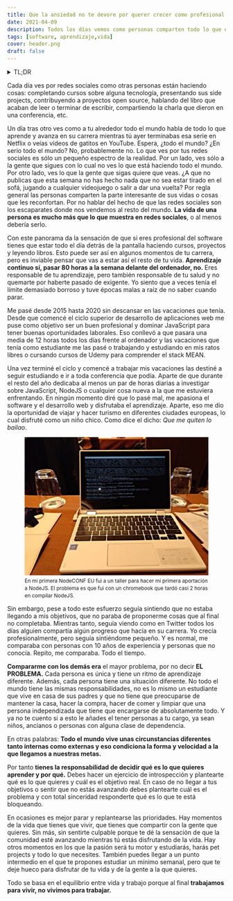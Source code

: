 ```yaml
---
title: Que la ansiedad no te devore por querer crecer como profesional del software 
date: 2021-04-09
description: Todos los días vemos como personas comparten todo lo que están aprendiendo, proyectos que están construyendo,charlas que están dando y en definitiva compartiendo conocimiento. Esto da la sensación de que en esta industria tienes que estar en un continuo non stop de aprendizaje y hacer cosas. Sin embargo, esto no es así. 
tags: [software, aprendizaje,vida]
cover: header.png 
draft: false
---
```


<details>
    <summary role="button">
        TL;DR
    </summary>

> No te compares contra internet. El objetivo final de tu vida debe ser hacer
> lo que te haga sentir feliz. Si quieres ser mejor en algo disfruta del
> camino, disfruta del proceso, y no tengas prisa por llegar al objetivo
> final. De nada te sirve ser el experto o la experta en un campo si por el
> camino te dejas la salud, tu familia o tu vida personal.
>
> Si hay una época
> en la que te apetece darlo todo y exprimir cada día aprendiendo e
> investigando, adelante. Sin embargo, si tienes otra que lo que quieres es
> terminar de trabajar y salir a la playa o pasarte la tarde con la gente
> que quieres, no te sientas culpable. La vida está para disfrutarla.


</details>


Cada día ves por redes sociales como otras personas están haciendo cosas:
completando cursos sobre alguna tecnología, presentando sus side projects,
contribuyendo a proyectos open source, hablando del libro que acaban de leer o
terminar de escribir, compartiendo la charla que dieron en una conferencia, etc.

Un día tras otro ves como a tu alrededor todo el mundo habla de todo lo que
aprende y avanza en su carrera mientras tú ayer terminabas esa serie en Netflix
o veías vídeos de gatitos en YouTube. Espera, ¿todo el mundo? ¿En serio todo el mundo? No,
probablemente no. Lo que ves por tus redes sociales es sólo un pequeño espectro
de la realidad. Por un lado, ves sólo a la gente que sigues con lo cual no ves
lo que está haciendo todo el mundo. Por otro lado, ves lo que la gente que sigas
quiere que veas. ¿A que no publicas que esta semana no has hecho nada que no sea
estar tirado en el sofá, jugando a cualquier videojuego o salir a dar una
vuelta? Por regla general las personas comparten la parte interesante de sus
vidas o cosas que les reconfortan. Por no hablar del hecho de que las redes
sociales son los escaparates donde nos vendemos al resto del mundo. **La vida de
una persona es mucho más que lo que muestra en redes sociales**, o al menos debería serlo.

Con este panorama da la sensación de que si eres profesional del software tienes
que estar todo el día detrás de la pantalla haciendo cursos, proyectos y leyendo
libros. Esto puede ser así en algunos momentos de tu carrera, pero es inviable
pensar que vas a estar así el resto de tu vida. **Aprendizaje continuo sí, pasar
80 horas a la semana delante del ordenador, no.** Eres responsable de tu
aprendizaje, pero también responsable de tu salud y no quemarte por haberte
pasado de exigente. Yo siento que a veces tenía el límite demasiado borroso y
tuve épocas malas a raíz de no saber cuando parar.

Me pasé desde 2015 hasta 2020 sin descansar en las vacaciones que tenía. Desde
que comencé el ciclo superior de desarrollo de aplicaciones web me puse como
objetivo ser un buen profesional y dominar JavaScript para tener buenas
oportunidades laborales. Eso conllevó a que pasara una media de 12 horas todos los días
frente al ordenador y las vacaciones que tenía como estudiante me las pasé o
trabajando y estudiando en mis ratos libres o cursando cursos de Udemy para
comprender el stack MEAN.

Una vez terminé el ciclo y comencé a trabajar mis vacaciones las destiné a
seguir estudiando e ir a toda conferencia que podía. Aparte de que durante el
resto del año dedicaba al menos un par de horas diarias a investigar sobre
JavaScript, NodeJS o cualquier cosa nueva a la que me estuviera enfrentando. En
ningún momento diré que lo pasé mal, me apasiona el software y el desarrollo web
y disfrutaba el aprendizaje. Aparte, eso me dio la oportunidad de viajar y hacer
turismo en diferentes ciudades europeas, lo cual disfruté como un niño chico. Como dice el dicho: *Que me quiten lo
bailao*.

<figure role="group" id="chromebook-nodeconf">
    <img 
        src="chromebook-nodeconfeu2018.jpg" 
        alt="imagen de mi chromebook tratando de compilar NodeJS durante la NodeCONF EU 2018"
    />
    <figcaption>
        <small>
            En mi primera NodeCONF EU fui a un taller para hacer mi primera aportación
        a NodeJS. El problema es que fui con un chromebook que tardó casi 2 horas en
        compilar NodeJS.
        </small>
    </figcaption>
</figure>

Sin embargo, pese a todo este esfuerzo seguía sintiendo que no estaba llegando a
mis objetivos, que no paraba de proponerme cosas que al final no completaba. 
Mientras tanto, seguía viendo como en Twitter todos los días alguien compartía
algún progreso que hacía en su carrera. Yo crecía profesionalmente, pero seguía
sintiéndome pequeño. Y es normal, me comparaba con personas con 10 años de
experiencia y personas que no conocía. Repito, me comparaba. Todo el tiempo.

**Compararme con los demás era** el mayor problema, por no decir **EL PROBLEMA.** Cada persona es única y tiene un
ritmo de aprendizaje diferente. Además, cada persona tiene una situación
diferente. No todo el mundo tiene las mismas responsabilidades, no es lo mismo
un estudiante que vive en casa de sus padres y que no tiene que preocuparse de
mantener la casa, hacer la compra, hacer de comer y limpiar que una persona
independizada que tiene que encargarse de absolutamente todo. Y ya no te cuento
si a esto le añades el tener personas a tu cargo, ya sean niños, ancianos o
personas con alguna clase de dependencia.

En otras palabras: **Todo el mundo vive unas circunstancias diferentes tanto
internas como externas y eso condiciona la forma y velocidad a la que llegamos a
nuestras metas.**

Por tanto **tienes la responsabilidad de decidir qué es lo que quieres aprender y
por qué.** Debes hacer un ejercicio de introspección y plantearte qué es lo que
quieres y cuál es el objetivo real. En caso de no llegar a tus objetivos o
sentir que no estás avanzando debes plantearte cuál es el problema y con total
sinceridad responderte qué es lo que te está bloqueando. 

En ocasiones es mejor parar y replantearse las prioridades. Hay momentos de la vida que tienes que
vivir, que tienes que compartir con la gente que quieres. Sin más, sin sentirte
culpable porque te dé la sensación de que la comunidad esté avanzando mientras
tú estás disfrutando de la vida. Hay otros momentos en los que la pasión será tu
motor y estudiarás, harás pet projects y todo lo que necesites. También puedes
llegar a un punto intermedio en el que te propones estudiar un mínimo semanal,
pero que te deje hueco para disfrutar de tu vida y de la gente a la que quieres.

Todo se basa en el equilibrio entre vida y trabajo porque al final **trabajamos
para vivir, no vivimos para trabajar.**
